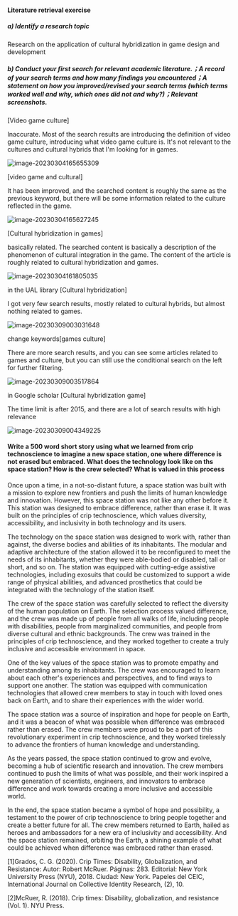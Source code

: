#### Literature retrieval exercise

##### a) Identify a research topic

Research on the application of cultural hybridization in game design and development

##### b) Conduct your first search for relevant academic literature.；A record of your search terms and how many findings you encountered；A statement on how you improved/revised your search terms (which terms worked well and why, which ones did not and why?)；Relevant screenshots.

[Video game culture]

Inaccurate. Most of the search results are introducing the definition of video game culture, introducing what video game culture is. It's not relevant to the cultures and cultural hybrids that I'm looking for in games.

![image-20230304165655309](https://user-images.githubusercontent.com/119857836/225484489-d4d797fc-a290-4f5e-9468-81c3b55001e8.png)

[video game and cultural]

It has been improved, and the searched content is roughly the same as the previous keyword, but there will be some information related to the culture reflected in the game.

![image-20230304165627245](https://user-images.githubusercontent.com/119857836/225484560-afa3bab0-df7e-4aec-b10b-f52a43f86083.png)

[Cultural hybridization in games] 

basically related. The searched content is basically a description of the phenomenon of cultural integration in the game. The content of the article is roughly related to cultural hybridization and games.

![image-20230304161805035](https://user-images.githubusercontent.com/119857836/225484615-8b928ad9-dbcc-4a3a-b580-15a38eca2f6d.png)

in the UAL library [Cultural hybridization]

I got very few search results, mostly related to cultural hybrids, but almost nothing related to games.

![image-20230309003031648](https://user-images.githubusercontent.com/119857836/225484652-ac5f3926-b051-4168-929c-a192c72113a7.png)

change keywords[games culture]

There are more search results, and you can see some articles related to games and culture, but you can still use the conditional search on the left for further filtering.

![image-20230309003517864](https://user-images.githubusercontent.com/119857836/225484680-63ba67af-faed-466e-bb77-59c964463dfb.png)

in Google scholar [Cultural hybridization  game]

The time limit is after 2015, and there are a lot of search results with high relevance

![image-20230309004349225](https://user-images.githubusercontent.com/119857836/225484707-687e8e48-31dc-4ce9-b082-453b580d5a7a.png)


#### Write a 500 word short story using what we learned from crip technoscience to imagine a new space station, one where difference is not erased but embraced. What does the technology look like on ths space station? How is the crew selected? What is valued in this process

Once upon a time, in a not-so-distant future, a space station was built with a mission to explore new frontiers and push the limits of human knowledge and innovation. However, this space station was not like any other before it. This station was designed to embrace difference, rather than erase it. It was built on the principles of crip technoscience, which values diversity, accessibility, and inclusivity in both technology and its users.

The technology on the space station was designed to work with, rather than against, the diverse bodies and abilities of its inhabitants. The modular and adaptive architecture of the station allowed it to be reconfigured to meet the needs of its inhabitants, whether they were able-bodied or disabled, tall or short, and so on. The station was equipped with cutting-edge assistive technologies, including exosuits that could be customized to support a wide range of physical abilities, and advanced prosthetics that could be integrated with the technology of the station itself.

The crew of the space station was carefully selected to reflect the diversity of the human population on Earth. The selection process valued difference, and the crew was made up of people from all walks of life, including people with disabilities, people from marginalized communities, and people from diverse cultural and ethnic backgrounds. The crew was trained in the principles of crip technoscience, and they worked together to create a truly inclusive and accessible environment in space.

One of the key values of the space station was to promote empathy and understanding among its inhabitants. The crew was encouraged to learn about each other's experiences and perspectives, and to find ways to support one another. The station was equipped with communication technologies that allowed crew members to stay in touch with loved ones back on Earth, and to share their experiences with the wider world.

The space station was a source of inspiration and hope for people on Earth, and it was a beacon of what was possible when difference was embraced rather than erased. The crew members were proud to be a part of this revolutionary experiment in crip technoscience, and they worked tirelessly to advance the frontiers of human knowledge and understanding.

As the years passed, the space station continued to grow and evolve, becoming a hub of scientific research and innovation. The crew members continued to push the limits of what was possible, and their work inspired a new generation of scientists, engineers, and innovators to embrace difference and work towards creating a more inclusive and accessible world.

In the end, the space station became a symbol of hope and possibility, a testament to the power of crip technoscience to bring people together and create a better future for all. The crew members returned to Earth, hailed as heroes and ambassadors for a new era of inclusivity and accessibility. And the space station remained, orbiting the Earth, a shining example of what could be achieved when difference was embraced rather than erased.

[1]Grados, C. G. (2020). Crip Times: Disability, Globalization, and Resistance: Autor: Robert McRuer. Páginas: 283. Editorial: New York University Press (NYU), 2018. Ciudad: New York. Papeles del CEIC, International Journal on Collective Identity Research, (2), 10.

[2]McRuer, R. (2018). Crip times: Disability, globalization, and resistance (Vol. 1). NYU Press.
